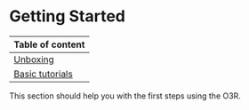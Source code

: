 # Getting Started

| Table of content|
|-|
| [Unboxing](../GettingStarted/unboxing.md)|
| [Basic tutorials](https://ifm.github.io/ifm3d-docs/examples/o3r/index.html)|

This section should help you with the first steps using the O3R.
